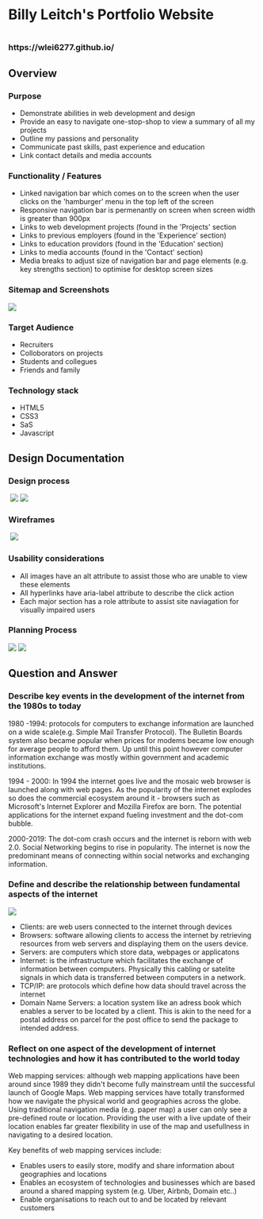<h1> Billy Leitch's Portfolio Website<h1>
    <h3>
        https://wlei6277.github.io/
    </h3>
    <h2>
        Overview
    </h2>
    <h3>
        Purpose
    </h3>
    <ul>
        <li>Demonstrate abilities in web development and design</li>
        <li>Provide an easy to navigate one-stop-shop to view a summary of all my projects</li>
        <li>Outline my passions and personality</li>
        <li>Communicate past skills, past experience and education</li>
        <li>Link contact details and media accounts</li>
    </ul>
    <h3>
        Functionality / Features
    </h3>
    <ul>
        <li>Linked navigation bar which comes on to the screen when the user clicks on the 'hamburger' menu in the top left of the screen </li>
        <li>Responsive navigation bar is permenantly on screen when screen width is greater than 900px</li>
        <li>Links to web development projects (found in the 'Projects' section</li>
        <li>Links to previous employers (found in the 'Experience' section)</li>
        <li>Links to education providors (found in the 'Education' section)</li>
        <li>Links to media accounts (found in the 'Contact' section)</li>
        <li>Media breaks to adjust size of navigation bar and page elements (e.g. key strengths section) to optimise for desktop screen sizes</li>
    </ul>
    <h3>
        Sitemap and Screenshots
    </h3>

<img src="docs/Portfolio Website Sitemap.png" />

<h3>
    Target Audience
</h3>
<ul>
    <li>Recruiters</li>
    <li>Colloborators on projects</li>
    <li>Students and collegues</li>
    <li>Friends and family</li>
</ul>
<h3>
    Technology stack
</h3>
<ul>
    <li>HTML5</li>
    <li>CSS3</li>
    <li>SaS</li>
    <li>Javascript</li>
</ul>
<h2>
Design Documentation
</h2>
<h3>
	Design process
</h3>
​	<img src="docs/High Level Design.jpg"/>
​	<img src="docs/Pintrest Mood Board.png" />

<h3>
    Wireframes
</h3>
​	<img src="docs/Wireframe_pic.png" />
<h3>
    Usability considerations
</h3>
<ul>
    <li>All images have an alt attribute to assist those who are unable to view these elements</li>
    <li>All hyperlinks have aria-label attribute to describe the click action</li>
    <li>Each major section has a role attribute to assist site naviagation for visually impaired users</li>
</ul>
<h3>
    Planning Process
</h3>
<img src="docs/Trello Board 1.png" />
<img src="docs/Trello Board 2.png"/>

<h2>
    Question and Answer
</h2>
<h3>
    Describe key events in the development of the internet from the 1980s to today
</h3>
 <p>
    1980 -1994: protocols for computers to exchange information are launched on a wide scale(e.g. Simple Mail Transfer Protocol). The Bulletin Boards system also became popular when prices for modems became low enough for average people to afford them.  Up until this point however computer information exchange was mostly within government and academic institutions.
</p>
<p>
    1994 - 2000:  In 1994 the internet goes live and the mosaic web browser is launched along with web pages. As the popularity of the internet explodes so does the commercial ecosystem around it - browsers such as Microsoft's Internet Explorer and Mozilla Firefox are born. The potential applications for the internet expand fueling investment and the dot-com bubble.
</p>
<p>
    2000-2019: The dot-com crash occurs and the internet is reborn with web 2.0. Social Networking begins to rise in popularity. The internet is now the predominant means of connecting within social networks and exchanging information.  
</p>
<h3>
    Define and describe the relationship between fundamental aspects of the internet
</h3>

<img src="docs/clients.png"/>
<ul>
    <li>Clients: are web users connected to the internet through devices</li>
	<li>Browsers: software allowing clients to access the internet by retrieving resources from web servers and displaying them on the users device.</li>
	<li>Servers: are computers which store data, webpages or applicatons</li>
	<li>Internet: is the infrastructure which facilitates the exchange of information between computers. Physically this cabling or satelite signals in which data is transferred between computers in a network.</li>
	<li>TCP/IP: are protocols which define how data should travel across the internet</li>
	<li>Domain Name Servers: a location system like an adress book which enables a server to be located by a client. This is akin to the need for a postal address on parcel for the post office to send the package to intended address.	</li>
</ul>
<h3>
    Reflect on one aspect of the development of internet technologies and how it has contributed to the world today
</h3>
<p>
    Web mapping services: although web mapping applications have been around since 1989 they didn't become fully mainstream until the successful launch of Google Maps. Web mapping services have totally transformed how we navigate the physical world and geographies across the globe. Using traditional navigation media (e.g. paper map) a user can only see a pre-defined route or location. Providing the user with a live update of their location enables far greater flexibility in use of the map and usefullness in navigating to a desired location.</p>


 <p>
   Key benefits of web mapping services include:         
</p>
<ul>
    <li>Enables users to easily store, modify and share information about geographies and locations</li>
    <li>Enables an ecosystem of technologies and businesses which are based around a shared mapping system (e.g. Uber, Airbnb, Domain etc..)</li>
    <li>Enable organisations to reach out to and be located by relevant customers</li>




